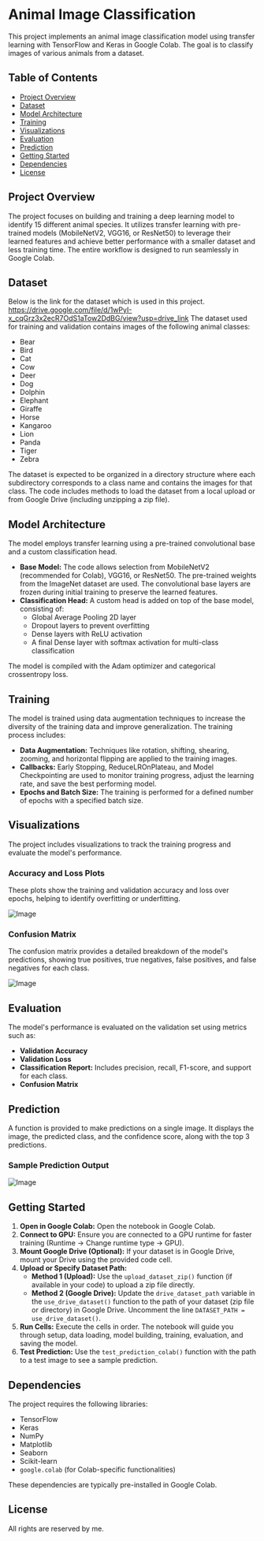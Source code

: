 # Animal Image Classification

This project implements an animal image classification model using transfer learning with TensorFlow and Keras in Google Colab. The goal is to classify images of various animals from a dataset.

## Table of Contents
- [Project Overview](#project-overview)
- [Dataset](#dataset)
- [Model Architecture](#model-architecture)
- [Training](#training)
- [Visualizations](#visualizations)
- [Evaluation](#evaluation)
- [Prediction](#prediction)
- [Getting Started](#getting-started)
- [Dependencies](#dependencies)
- [License](#license)

## Project Overview

The project focuses on building and training a deep learning model to identify 15 different animal species. It utilizes transfer learning with pre-trained models (MobileNetV2, VGG16, or ResNet50) to leverage their learned features and achieve better performance with a smaller dataset and less training time. The entire workflow is designed to run seamlessly in Google Colab.

## Dataset
Below is the link for the dataset which is used in this project.
https://drive.google.com/file/d/1wPyI-x_cqGrz3x2ecR7OdS1aTow2DdBG/view?usp=drive_link
The dataset used for training and validation contains images of the following animal classes:
- Bear
- Bird
- Cat
- Cow
- Deer
- Dog
- Dolphin
- Elephant
- Giraffe
- Horse
- Kangaroo
- Lion
- Panda
- Tiger
- Zebra

The dataset is expected to be organized in a directory structure where each subdirectory corresponds to a class name and contains the images for that class. The code includes methods to load the dataset from a local upload or from Google Drive (including unzipping a zip file).

## Model Architecture

The model employs transfer learning using a pre-trained convolutional base and a custom classification head.

- **Base Model:** The code allows selection from MobileNetV2 (recommended for Colab), VGG16, or ResNet50. The pre-trained weights from the ImageNet dataset are used. The convolutional base layers are frozen during initial training to preserve the learned features.
- **Classification Head:** A custom head is added on top of the base model, consisting of:
    - Global Average Pooling 2D layer
    - Dropout layers to prevent overfitting
    - Dense layers with ReLU activation
    - A final Dense layer with softmax activation for multi-class classification

The model is compiled with the Adam optimizer and categorical crossentropy loss.

## Training

The model is trained using data augmentation techniques to increase the diversity of the training data and improve generalization. The training process includes:

- **Data Augmentation:** Techniques like rotation, shifting, shearing, zooming, and horizontal flipping are applied to the training images.
- **Callbacks:** Early Stopping, ReduceLROnPlateau, and Model Checkpointing are used to monitor training progress, adjust the learning rate, and save the best performing model.
- **Epochs and Batch Size:** The training is performed for a defined number of epochs with a specified batch size.

## Visualizations

The project includes visualizations to track the training progress and evaluate the model's performance.

### Accuracy and Loss Plots

These plots show the training and validation accuracy and loss over epochs, helping to identify overfitting or underfitting.

![Image](https://github.com/user-attachments/assets/c8383b80-a0ce-41a8-a0ab-70086172037e)


### Confusion Matrix

The confusion matrix provides a detailed breakdown of the model's predictions, showing true positives, true negatives, false positives, and false negatives for each class.

![Image](https://github.com/user-attachments/assets/5aa061e8-c6e5-4e59-aec8-5e0ec19026b9)


## Evaluation

The model's performance is evaluated on the validation set using metrics such as:

- **Validation Accuracy**
- **Validation Loss**
- **Classification Report:** Includes precision, recall, F1-score, and support for each class.
- **Confusion Matrix**

## Prediction

A function is provided to make predictions on a single image. It displays the image, the predicted class, and the confidence score, along with the top 3 predictions.

### Sample Prediction Output

![Image](https://github.com/user-attachments/assets/f63bf049-3e9c-4356-939f-c4627ede1df4)


## Getting Started

1. **Open in Google Colab:** Open the notebook in Google Colab.
2. **Connect to GPU:** Ensure you are connected to a GPU runtime for faster training (Runtime -> Change runtime type -> GPU).
3. **Mount Google Drive (Optional):** If your dataset is in Google Drive, mount your Drive using the provided code cell.
4. **Upload or Specify Dataset Path:**
   - **Method 1 (Upload):** Use the `upload_dataset_zip()` function (if available in your code) to upload a zip file directly.
   - **Method 2 (Google Drive):** Update the `drive_dataset_path` variable in the `use_drive_dataset()` function to the path of your dataset (zip file or directory) in Google Drive. Uncomment the line `DATASET_PATH = use_drive_dataset()`.
5. **Run Cells:** Execute the cells in order. The notebook will guide you through setup, data loading, model building, training, evaluation, and saving the model.
6. **Test Prediction:** Use the `test_prediction_colab()` function with the path to a test image to see a sample prediction.

## Dependencies

The project requires the following libraries:
- TensorFlow
- Keras
- NumPy
- Matplotlib
- Seaborn
- Scikit-learn
- `google.colab` (for Colab-specific functionalities)

These dependencies are typically pre-installed in Google Colab.

## License
All rights are reserved by me.

